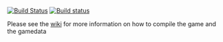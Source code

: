 [![Build Status](https://travis-ci.org/ufoai/ufoai.svg?branch=master)](https://travis-ci.org/ufoai/ufoai)
[![Build status](https://ci.appveyor.com/api/projects/status/v3a601svb3odeot9?svg=true)](https://ci.appveyor.com/project/ufoai/ufoai)

Please see the [wiki](http://ufoai.sf.net) for more information on how to compile the game and the gamedata
